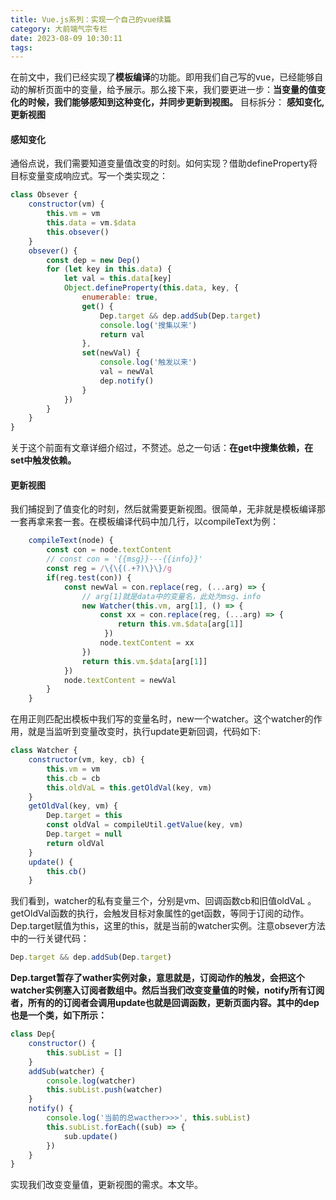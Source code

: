 ```yaml
---
title: Vue.js系列：实现一个自己的vue续篇
category: 大前端气宗专栏
date: 2023-08-09 10:30:11
tags:
---
```


在前文中，我们已经实现了**模板编译**的功能。即用我们自己写的vue，已经能够自动的解析页面中的变量，给予展示。那么接下来，我们要更进一步：**当变量的值变化的时候，我们能够感知到这种变化，并同步更新到视图。**
目标拆分： **感知变化,更新视图**

#### 感知变化
通俗点说，我们需要知道变量值改变的时刻。如何实现？借助defineProperty将目标变量变成响应式。写一个类实现之：
```javascript
class Obsever {
    constructor(vm) {
        this.vm = vm
        this.data = vm.$data
        this.obsever()
    }
    obsever() {
        const dep = new Dep()
        for (let key in this.data) {
            let val = this.data[key]
            Object.defineProperty(this.data, key, {
                enumerable: true,
                get() {
                    Dep.target && dep.addSub(Dep.target)
                    console.log('搜集以来')
                    return val
                },
                set(newVal) {
                    console.log('触发以来')
                    val = newVal
                    dep.notify()
                }
            })
        }
    }
}
```
关于这个前面有文章详细介绍过，不赘述。总之一句话：**在get中搜集依赖，在set中触发依赖。**

#### 更新视图
我们捕捉到了值变化的时刻，然后就需要更新视图。很简单，无非就是模板编译那一套再拿来套一套。在模板编译代码中加几行，以compileText为例：
```javascript
    compileText(node) {
        const con = node.textContent
        // const con = '{{msg}}---{{info}}'
        const reg = /\{\{(.+?)\}\}/g
        if(reg.test(con)) {
            const newVal = con.replace(reg, (...arg) => {
                // arg[1]就是data中的变量名，此处为msg、info
                new Watcher(this.vm, arg[1], () => {
                    const xx = con.replace(reg, (...arg) => {
                        return this.vm.$data[arg[1]]
                     })
                    node.textContent = xx
                })
                return this.vm.$data[arg[1]]
            })
            node.textContent = newVal
        }
    }
```
在用正则匹配出模板中我们写的变量名时，new一个watcher。这个watcher的作用，就是当监听到变量改变时，执行update更新回调，代码如下:
```javascript
class Watcher {
    constructor(vm, key, cb) {
        this.vm = vm
        this.cb = cb
        this.oldVaL = this.getOldVal(key, vm)
    }
    getOldVal(key, vm) {
        Dep.target = this
        const oldVal = compileUtil.getValue(key, vm)
        Dep.target = null
        return oldVal
    }
    update() {
        this.cb()
    }
```
我们看到，watcher的私有变量三个，分别是vm、回调函数cb和旧值oldVaL 。getOldVal函数的执行，会触发目标对象属性的get函数，等同于订阅的动作。Dep.target赋值为this，这里的this，就是当前的watcher实例。注意obsever方法中的一行关键代码：
```javascript
Dep.target && dep.addSub(Dep.target)
```
**Dep.target暂存了wather实例对象，意思就是，订阅动作的触发，会把这个watcher实例塞入订阅者数组中。然后当我们改变变量值的时候，notify所有订阅者，所有的的订阅者会调用update也就是回调函数，更新页面内容。其中的dep也是一个类，如下所示：**
```javascript
class Dep{
    constructor() {
        this.subList = []
    }
    addSub(watcher) {
        console.log(watcher)
        this.subList.push(watcher)
    }
    notify() {
        console.log('当前的总wacther>>>', this.subList)
        this.subList.forEach((sub) => {
            sub.update()
        })
    }
}
```
实现我们改变变量值，更新视图的需求。本文毕。